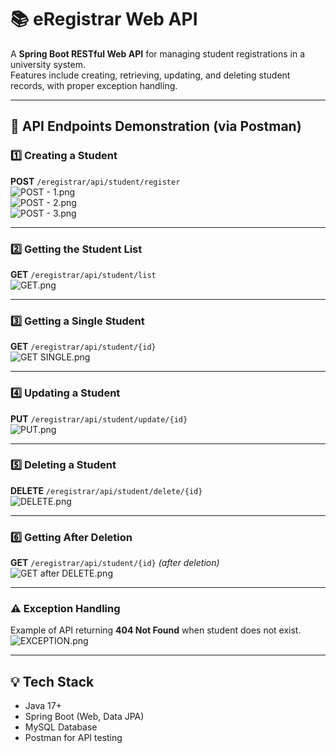 # 📚 eRegistrar Web API

A **Spring Boot RESTful Web API** for managing student registrations in a university system.  
Features include creating, retrieving, updating, and deleting student records, with proper exception handling.

---

## 🚀 API Endpoints Demonstration (via Postman)

### 1️⃣ Creating a Student
**POST** `/eregistrar/api/student/register`  
![POST - 1.png](screenshots/POST%20-%201.png)  
![POST - 2.png](screenshots/POST%20-%202.png)  
![POST - 3.png](screenshots/POST%20-%203.png)

---

### 2️⃣ Getting the Student List
**GET** `/eregistrar/api/student/list`  
![GET.png](screenshots/GET.png)

---

### 3️⃣ Getting a Single Student
**GET** `/eregistrar/api/student/{id}`  
![GET SINGLE.png](screenshots/GET%20SINGLE.png)

---

### 4️⃣ Updating a Student
**PUT** `/eregistrar/api/student/update/{id}`  
![PUT.png](screenshots/PUT.png)

---

### 5️⃣ Deleting a Student
**DELETE** `/eregistrar/api/student/delete/{id}`  
![DELETE.png](screenshots/DELETE.png)

---

### 6️⃣ Getting After Deletion
**GET** `/eregistrar/api/student/{id}` *(after deletion)*  
![GET after DELETE.png](screenshots/GET%20after%20DELETE.png)

---

### ⚠ Exception Handling
Example of API returning **404 Not Found** when student does not exist.  
![EXCEPTION.png](screenshots/EXCEPTION.png)

---

## 💡 Tech Stack
- Java 17+
- Spring Boot (Web, Data JPA)
- MySQL Database
- Postman for API testing
